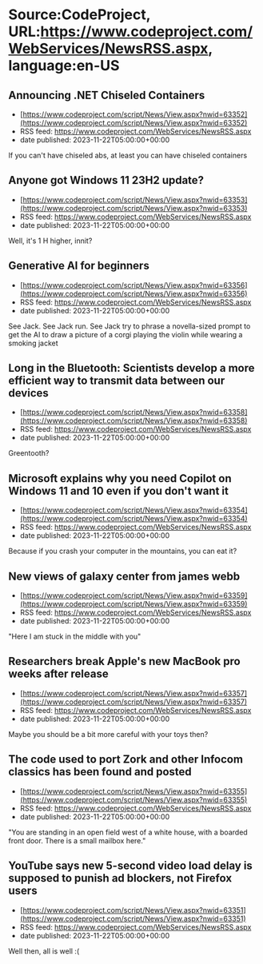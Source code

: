 # Source:CodeProject, URL:https://www.codeproject.com/WebServices/NewsRSS.aspx, language:en-US

## Announcing .NET Chiseled Containers
 - [https://www.codeproject.com/script/News/View.aspx?nwid=63352](https://www.codeproject.com/script/News/View.aspx?nwid=63352)
 - RSS feed: https://www.codeproject.com/WebServices/NewsRSS.aspx
 - date published: 2023-11-22T05:00:00+00:00

If you can't have chiseled abs, at least you can have chiseled containers

## Anyone got Windows 11 23H2 update?
 - [https://www.codeproject.com/script/News/View.aspx?nwid=63353](https://www.codeproject.com/script/News/View.aspx?nwid=63353)
 - RSS feed: https://www.codeproject.com/WebServices/NewsRSS.aspx
 - date published: 2023-11-22T05:00:00+00:00

Well, it's 1 H higher, innit?

## Generative AI for beginners
 - [https://www.codeproject.com/script/News/View.aspx?nwid=63356](https://www.codeproject.com/script/News/View.aspx?nwid=63356)
 - RSS feed: https://www.codeproject.com/WebServices/NewsRSS.aspx
 - date published: 2023-11-22T05:00:00+00:00

See Jack. See Jack run. See Jack try to phrase a novella-sized prompt to get the AI to draw a picture of a corgi playing the violin while wearing a smoking jacket

## Long in the Bluetooth: Scientists develop a more efficient way to transmit data between our devices
 - [https://www.codeproject.com/script/News/View.aspx?nwid=63358](https://www.codeproject.com/script/News/View.aspx?nwid=63358)
 - RSS feed: https://www.codeproject.com/WebServices/NewsRSS.aspx
 - date published: 2023-11-22T05:00:00+00:00

Greentooth?

## Microsoft explains why you need Copilot on Windows 11 and 10 even if you don't want it
 - [https://www.codeproject.com/script/News/View.aspx?nwid=63354](https://www.codeproject.com/script/News/View.aspx?nwid=63354)
 - RSS feed: https://www.codeproject.com/WebServices/NewsRSS.aspx
 - date published: 2023-11-22T05:00:00+00:00

Because if you crash your computer in the mountains, you can eat it?

## New views of galaxy center from james webb
 - [https://www.codeproject.com/script/News/View.aspx?nwid=63359](https://www.codeproject.com/script/News/View.aspx?nwid=63359)
 - RSS feed: https://www.codeproject.com/WebServices/NewsRSS.aspx
 - date published: 2023-11-22T05:00:00+00:00

"Here I am stuck in the middle with you"

## Researchers break Apple's new MacBook pro weeks after release
 - [https://www.codeproject.com/script/News/View.aspx?nwid=63357](https://www.codeproject.com/script/News/View.aspx?nwid=63357)
 - RSS feed: https://www.codeproject.com/WebServices/NewsRSS.aspx
 - date published: 2023-11-22T05:00:00+00:00

Maybe you should be a bit more careful with your toys then?

## The code used to port Zork and other Infocom classics has been found and posted
 - [https://www.codeproject.com/script/News/View.aspx?nwid=63355](https://www.codeproject.com/script/News/View.aspx?nwid=63355)
 - RSS feed: https://www.codeproject.com/WebServices/NewsRSS.aspx
 - date published: 2023-11-22T05:00:00+00:00

"You are standing in an open field west of a white house, with a boarded front door. There is a small mailbox here."

## YouTube says new 5-second video load delay is supposed to punish ad blockers, not Firefox users
 - [https://www.codeproject.com/script/News/View.aspx?nwid=63351](https://www.codeproject.com/script/News/View.aspx?nwid=63351)
 - RSS feed: https://www.codeproject.com/WebServices/NewsRSS.aspx
 - date published: 2023-11-22T05:00:00+00:00

Well then, all is well :(


